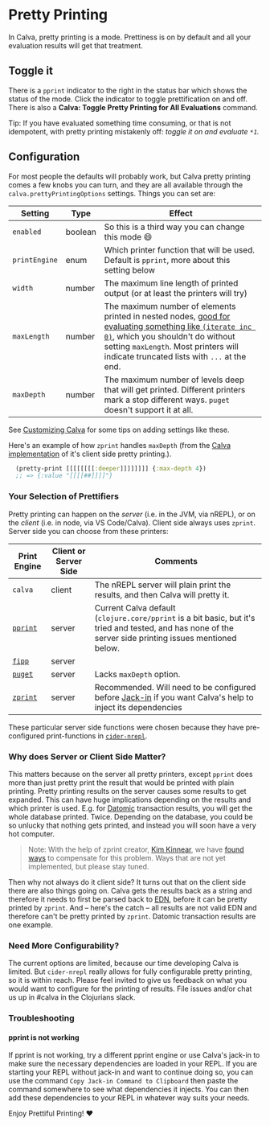 # Pretty Printing

In Calva, pretty printing is a mode. Prettiness is on by default and all your evaluation results will get that treatment.

## Toggle it

There is a `pprint` indicator to the right in the status bar which shows the status of the mode. Click the indicator to toggle prettification on and off. There is also a **Calva: Toggle Pretty Printing for All Evaluations** command.

Tip: If you have evaluated something time consuming, or that is not idempotent, with pretty printing mistakenly off: _toggle it on and evaluate `*1`._

## Configuration

For most people the defaults will probably work, but Calva pretty printing comes a few knobs you can turn, and they are all available through the `calva.prettyPrintingOptions` settings. Things you can set are:

Setting          | Type    | Effect
-------          | ----    | ------
`enabled`        | boolean | So this is a third way you can change this mode 😄
`printEngine`    | enum    | Which printer function that will be used. Default is `pprint`, more about this setting below
`width`          | number  | The maximum line length of printed output (or at least the printers will try)
`maxLength`      | number  | The maximum number of elements printed in nested nodes, [good for evaluating something like `(iterate inc 0)`](https://clojuredocs.org/clojure.core/*print-length*#example-542692cac026201cdc326b12), which you shouldn't do without setting `maxLength`. Most printers will indicate truncated lists with `...` at the end.
`maxDepth`       | number  | The maximum number of levels deep that will get printed. Different printers mark a stop different ways. `puget` doesn't support it at all.

See [Customizing Calva](customizing.md) for some tips on adding settings like these.

Here's an example of how `zprint` handles `maxDepth` (from the [Calva implementation](https://github.com/BetterThanTomorrow/calva/blob/dev/src/cljs-lib/src/calva/pprint/printer.cljs) of it's client side pretty printing.).

```clojure
  (pretty-print [[[[[[[[:deeper]]]]]]]] {:max-depth 4})
  ;; => {:value "[[[[##]]]]"}
```

### Your Selection of Prettifiers

Pretty printing can happen on the _server_ (i.e. in the JVM, via nREPL), or on the _client_ (i.e. in node, via VS Code/Calva). Client side always uses `zprint`. Server side you can choose from these printers:

Print Engine | Client or Server Side | Comments
--------------------- | --------------------- | --------
`calva`             | client                | The nREPL server will plain print the results, and then Calva will pretty it.
[`pprint`](https://clojure.github.io/clojure/clojure.pprint-api.html) | server | Current Calva default (`clojure.core/pprint` is a bit basic, but it's tried and tested, and has none of the server side printing issues mentioned below.
[`fipp`](https://github.com/brandonbloom/fipp) | server |
[`puget`](https://github.com/greglook/puget) | server | Lacks `maxDepth` option.
[`zprint`](https://github.com/kkinnear/zprint) | server | Recommended. Will need to be configured before [Jack-in](connect.md) if you want Calva's help to inject its dependencies

These particular server side functions were chosen because they have pre-configured print-functions in [`cider-nrepl`](https://docs.cider.mx/cider-nrepl/).

### Why does Server or Client Side Matter?

This matters because on the server all pretty printers, except `pprint` does more than just pretty print the result that would be printed with plain printing. Pretty printing results on the server causes some results to get expanded. This can have huge implications depending on the results and which printer is used. E.g. for [Datomic](https://www.datomic.com) transaction results, you will get the whole database printed. Twice. Depending on the database, you could be so unlucky that nothing gets printed, and instead you will soon have a very hot computer.

> Note: With the help of zprint creator, [Kim Kinnear](https://github.com/kkinnear), we have [found ways](https://github.com/kkinnear/zprint/issues/111) to compensate for this problem. Ways that are not yet implemented, but please stay tuned.

Then why not always do it client side? It turns out that on the client side there are also things going on. Calva gets the results back as a string and therefore it needs to first be parsed back to [EDN](https://github.com/edn-format/edn), before it can be pretty printed by `zprint`. And – here's the catch – all results are not valid EDN and therefore can't be pretty printed by `zprint`. Datomic transaction results are one example.

### Need More Configurability?

The current options are limited, because our time developing Calva is limited. But `cider-nrepl` really allows for fully configurable pretty printing, so it is within reach. Please feel invited to give us feedback on what you would want to configure for the printing of results. File issues and/or chat us up in #calva in the Clojurians slack.

### Troubleshooting

#### pprint is not working

If pprint is not working, try a different pprint engine or use Calva's jack-in to make sure the necessary dependencies are loaded in your REPL. If you are starting your REPL without jack-in and want to continue doing so, you can use the command `Copy Jack-in Command to Clipboard` then paste the command somewhere to see what dependencies it injects. You can then add these dependencies to your REPL in whatever way suits your needs.

Enjoy Prettiful Printing! ❤️
